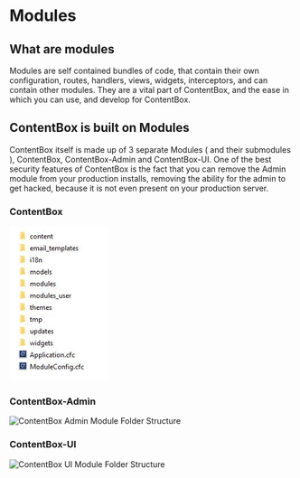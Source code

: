 # Modules

## What are modules

Modules are self contained bundles of code, that contain their own configuration, routes, handlers, views, widgets, interceptors, and can contain other modules. They are a vital part of ContentBox, and the ease in which you can use, and develop for ContentBox.

## ContentBox is built on Modules

ContentBox itself is made up of 3 separate Modules ( and their submodules ), ContentBox, ContentBox-Admin and ContentBox-UI. One of the best security features of ContentBox is the fact that you can remove the Admin module from your production installs, removing the ability for the admin to get hacked, because it is not even present on your production server.

### ContentBox

![](<../../../.gitbook/assets/contentbox-module (1) (1).jpg>)

### ContentBox-Admin

![ContentBox Admin Module Folder Structure](../../../developing/back\_end/modules/contentbox-admin-module.jpg)

### ContentBox-UI

![ContentBox UI Module Folder Structure](../../../developing/back\_end/modules/contentbox-ui-module.jpg)
